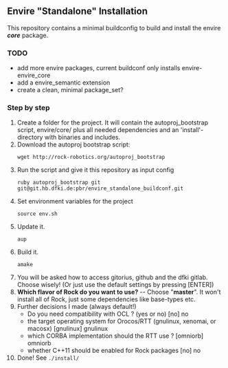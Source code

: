 ## Envire "Standalone" Installation
This repository contains a minimal buildconfig to build and install the envire ***core*** package.

### TODO
- add more envire packages, current buildconf only installs envire-envire\_core
- add a envire\_semantic extension
- create a clean, minimal package\_set?

### Step by step
1. Create a folder for the project. It will contain the autoproj_bootstrap script, 
envire/core/ plus all needed dependencies and an 'install'-directory with binaries and includes.
2. Download the autoproj bootstrap script:
   ```
   wget http://rock-robotics.org/autoproj_bootstrap
   ```
3. Run the script and give it this repository as input config
   ```
   ruby autoproj_bootstrap git git@git.hb.dfki.de:pbr/envire_standalone_buildconf.git
   ```
4. Set environment variables for the project
   ```
   source env.sh
   ```
5. Update it.
   ```
   aup
   ```
6. Build it.
   ```
   amake
   ```
7. You will be asked how to access gitorius, github and the dfki gitlab. Choose wisely! (Or just use the default settings by pressing [ENTER])
8. **Which flavor of Rock do you want to use?** -- Choose "**master**". It won't install all of Rock, just some dependencies like base-types etc.
9. Further decisions I made (always default!)
   - Do you need compatibility with OCL ? (yes or no) [no] no
   - the target operating system for Orocos/RTT (gnulinux, xenomai, or macosx) [gnulinux] gnulinux
   - which CORBA implementation should the RTT use ? [omniorb] omniorb
   - whether C++11 should be enabled for Rock packages [no] no
10. Done! See `./install/`
